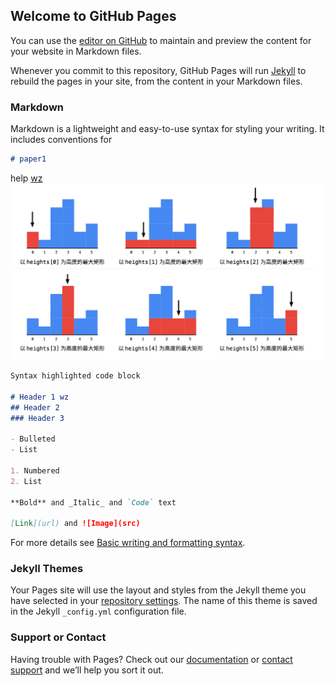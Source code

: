 ## Welcome to GitHub Pages

You can use the [editor on GitHub](https://github.com/wz1x93/wz1x93.github.io/edit/main/README.md) to maintain and preview the content for your website in Markdown files.

Whenever you commit to this repository, GitHub Pages will run [Jekyll](https://jekyllrb.com/) to rebuild the pages in your site, from the content in your Markdown files.

### Markdown

Markdown is a lightweight and easy-to-use syntax for styling your writing. It includes conventions for

```markdown
# paper1


```
help [wz](https://docs.github.com/en/github/writing-on-github)
![wz](https://github.com/wz1x93/wz1x93.github.io/blob/ad987aac93766e5859c11c2460ab5204bc7a399d/leetcode/0084.png?raw=true)

```markdown
Syntax highlighted code block

# Header 1 wz
## Header 2
### Header 3

- Bulleted
- List

1. Numbered
2. List

**Bold** and _Italic_ and `Code` text

[Link](url) and ![Image](src)
```

For more details see [Basic writing and formatting syntax](https://docs.github.com/en/github/writing-on-github/getting-started-with-writing-and-formatting-on-github/basic-writing-and-formatting-syntax).

### Jekyll Themes

Your Pages site will use the layout and styles from the Jekyll theme you have selected in your [repository settings](https://github.com/wz1x93/wz1x93.github.io/settings/pages). The name of this theme is saved in the Jekyll `_config.yml` configuration file.

### Support or Contact

Having trouble with Pages? Check out our [documentation](https://docs.github.com/categories/github-pages-basics/) or [contact support](https://support.github.com/contact) and we’ll help you sort it out.
